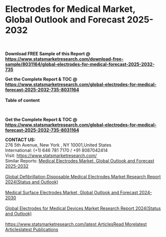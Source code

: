 <h1>Electrodes for Medical Market, Global Outlook and Forecast 2025-2032</h1><br/><p><strong>Download FREE Sample of this Report @ <a href="https://www.statsmarketresearch.com/download-free-sample/8031164/global-electrodes-for-medical-forecast-2025-2032-735">https://www.statsmarketresearch.com/download-free-sample/8031164/global-electrodes-for-medical-forecast-2025-2032-735</a></strong></p><div><b>Get the Complete Report & TOC @ <a href="https://www.statsmarketresearch.com/global-electrodes-for-medical-forecast-2025-2032-735-8031164">https://www.statsmarketresearch.com/global-electrodes-for-medical-forecast-2025-2032-735-8031164</a></b></div><br><b>Table of content</b><p><br><div><b>Get the Complete Report & TOC @ <a href="https://www.statsmarketresearch.com/global-electrodes-for-medical-forecast-2025-2032-735-8031164">https://www.statsmarketresearch.com/global-electrodes-for-medical-forecast-2025-2032-735-8031164</a></b></div></p> <b>CONTACT US:</b><br>276 5th Avenue, New York , NY 10001,United States<br>International: (+1) 646 781 7170 / +91 8087042414<br>Visit: <a href="https://www.statsmarketresearch.com/">https://www.statsmarketresearch.com/</a><br>Similar Reports: <a href="https://www.statsmarketresearch.com/global-electrodes-for-medical-forecast-2025-2032-735-8031164">Medical Electrodes Market, Global Outlook and Forecast 2025-2032</a><br/><br/><a href="https://www.statsmarketresearch.com/global-electrodes-for-medical-forecast-2025-2032-735-8031164">Global Defibrillation Disposable Medical Electrodes Market Research Report 2024(Status and Outlook)</a><br/><br/><a href="https://www.statsmarketresearch.com/global-electrodes-for-medical-forecast-2025-2032-735-8031164">Medical Surface Electrodes Market, Global Outlook and Forecast 2024-2030</a><br/><br/><a href="https://www.statsmarketresearch.com/global-electrodes-for-medical-forecast-2025-2032-735-8031164">Global Electrodes for Medical Devices Market Research Report 2024(Status and Outlook)</a><br/><br/><a href="https://gyeongbokgung.com">https://www.statsmarketresearch.com/</a><a href="https://hallyeomaritime.com">latest Articles</a><a href="https://jingwansa.com">Read More</a><a href=https://nguoiviet.jp/">latest Articles</a><a href="https://www.intelmarketresearch.com/">latest Publications</a>